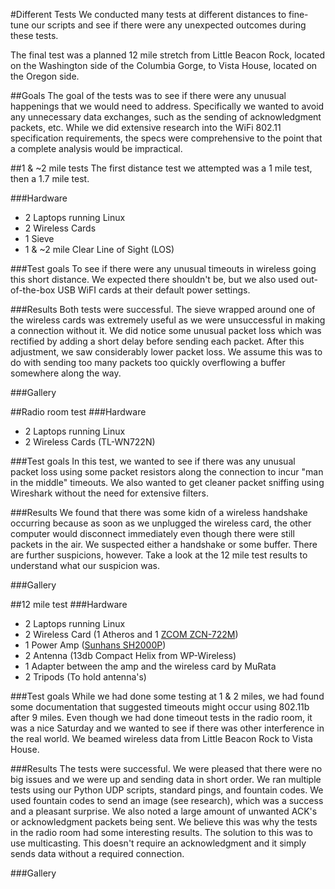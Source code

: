 #Different Tests
We conducted many tests at different distances to fine-tune our 
scripts and see if there were any unexpected outcomes during these
tests.

The final test was a planned 12 mile stretch from Little Beacon Rock, located on the Washington side of the Columbia Gorge,
to Vista House, located on the Oregon side.

##Goals
The goal of the tests was to see if there were any unusual happenings
that we would need to address. Specifically we wanted to avoid any unnecessary data exchanges, such as the sending of acknowledgment packets, etc. While we did extensive research into the WiFi 802.11 specification requirements, the specs 
were comprehensive to the point that a complete analysis would be impractical.


##1 & ~2 mile tests
The first distance test we attempted was a 1 mile test, then a 1.7 
mile test.  

###Hardware
* 2 Laptops running Linux
* 2 Wireless Cards
* 1 Sieve
* 1 & ~2 mile Clear Line of Sight (LOS)

###Test goals
To see if there were any unusual timeouts in wireless going this 
short distance. We expected there shouldn't be, but we also used
out-of-the-box USB WiFI cards at their default power settings. 

###Results
Both tests were successful. The sieve wrapped around one of the wireless
cards was extremely useful as we were unsuccessful in making a 
connection without it. We did notice some unusual packet loss
which was rectified by adding a short delay before sending each packet. 
After this adjustment, we saw considerably lower packet loss. 
We assume this was to do with sending too many packets too quickly overflowing a buffer somewhere along the way.

###Gallery


##Radio room test
###Hardware
* 2 Laptops running Linux
* 2 Wireless Cards (TL-WN722N)

###Test goals
In this test, we wanted to see if there was any unusual packet loss
using some packet resistors along the connection to incur "man in 
the middle" timeouts. We also wanted to get cleaner packet sniffing 
using Wireshark without the need for extensive filters. 

###Results
We found that there was some kidn of a wireless handshake occurring
because as soon as we unplugged the wireless card, the other computer
would disconnect immediately even though there were still packets in 
the air. We suspected either a handshake or some buffer. There are
further suspicions, however. Take a look at the 12 mile test results
to understand what our suspicion was. 

###Gallery

##12 mile test 
###Hardware
* 2 Laptops running Linux
* 2 Wireless Card (1 Atheros and 1 [ZCOM ZCN-722M](http://www.zcom.com.tw/program1/product_showtext.asp?infoid=C$cE*yQ$x&cmd=1))
* 1 Power Amp ([Sunhans SH2000P](http://www.amazon.com/Sunhans-Sh-2000-Wireless-Repeater-Booster/dp/B00N9VUGWE))
* 2 Antenna (13db Compact Helix from WP-Wireless)
* 1 Adapter between the amp and the wireless card by MuRata
* 2 Tripods (To hold antenna's)

###Test goals
While we had done some testing at 1 & 2 miles, we had found 
some documentation that suggested timeouts might occur using 802.11b
after 9 miles. Even though we had done timeout tests in the radio 
room, it was a nice Saturday and we wanted to see if there was 
other interference in the real world. We beamed wireless data from
Little Beacon Rock to Vista House.

###Results
The tests were successful. We were pleased that there were no big 
issues and we were up and sending data in short order. We ran 
multiple tests using our Python UDP scripts, standard pings, and fountain codes.
We used fountain codes to send an image (see 
research), which was a success and a pleasant surprise. 
We also noted a large amount of unwanted ACK's or acknowledgment packets being sent. 
We believe this was why the tests in the radio room had some
interesting results. The solution to this was to use multicasting. 
This doesn't require an acknowledgment and it simply sends data without a required connection.

###Gallery


